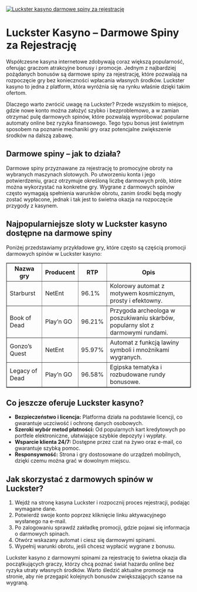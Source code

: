[![Luckster kasyno darmowe spiny za rejestrację](https://123-caf.pages.dev/gitsignup.png)](https://vrmoo.ru/Bt82HjjY)

<h1>Luckster Kasyno – Darmowe Spiny za Rejestrację</h1> <p>Współczesne kasyna internetowe zdobywają coraz większą popularność, oferując graczom atrakcyjne bonusy i promocje. Jednym z najbardziej pożądanych bonusów są darmowe spiny za rejestrację, które pozwalają na rozpoczęcie gry bez konieczności wpłacania własnych środków. Luckster kasyno to jedna z platform, która wyróżnia się na rynku właśnie dzięki takim ofertom.</p>  <p>Dlaczego warto zwrócić uwagę na Luckster? Przede wszystkim to miejsce, gdzie nowe konto można założyć szybko i bezproblemowo, a w zamian otrzymać pulę darmowych spinów, które pozwalają wypróbować popularne automaty online bez ryzyka finansowego. Tego typu bonus jest świetnym sposobem na poznanie mechaniki gry oraz potencjalne zwiększenie środków na dalszą zabawę.</p>  <h2>Darmowe spiny – jak to działa?</h2> <p>Darmowe spiny przyznawane za rejestrację to promocyjne obroty na wybranych maszynach slotowych. Po utworzeniu konta i jego potwierdzeniu, gracz otrzymuje określoną liczbę darmowych prób, które można wykorzystać na konkretne gry. Wygrane z darmowych spinów często wymagają spełnienia warunków obrotu, zanim środki będą mogły zostać wypłacone, jednak i tak jest to świetna okazja na rozpoczęcie przygody z kasynem.</p>  <h2>Najpopularniejsze sloty w Luckster kasyno dostępne na darmowe spiny</h2> <p>Poniżej przedstawiamy przykładowe gry, które często są częścią promocji darmowych spinów w Luckster kasyno:</p>  <table border="1" cellpadding="8" cellspacing="0">   <thead>     <tr>       <th>Nazwa gry</th>       <th>Producent</th>       <th>RTP</th>       <th>Opis</th>     </tr>   </thead>   <tbody>     <tr>       <td>Starburst</td>       <td>NetEnt</td>       <td>96.1%</td>       <td>Kolorowy automat z motywem kosmicznym, prosty i efektowny.</td>     </tr>     <tr>       <td>Book of Dead</td>       <td>Play’n GO</td>       <td>96.21%</td>       <td>Przygoda archeologa w poszukiwaniu skarbów, popularny slot z darmowymi rundami.</td>     </tr>     <tr>       <td>Gonzo’s Quest</td>       <td>NetEnt</td>       <td>95.97%</td>       <td>Automat z funkcją lawiny symboli i mnożnikami wygranych.</td>     </tr>     <tr>       <td>Legacy of Dead</td>       <td>Play’n GO</td>       <td>96.58%</td>       <td>Egipska tematyka i rozbudowane rundy bonusowe.</td>     </tr>   </tbody> </table>  <h2>Co jeszcze oferuje Luckster kasyno?</h2> <ul>   <li><strong>Bezpieczeństwo i licencja:</strong> Platforma działa na podstawie licencji, co gwarantuje uczciwość i ochronę danych osobowych.</li>   <li><strong>Szeroki wybór metod płatności:</strong> Od popularnych kart kredytowych po portfele elektroniczne, ułatwiające szybkie depozyty i wypłaty.</li>   <li><strong>Wsparcie klienta 24/7:</strong> Dostępne przez czat na żywo oraz e-mail, co gwarantuje szybką pomoc.</li>   <li><strong>Responsywność:</strong> Strona i gry dostosowane do urządzeń mobilnych, dzięki czemu można grać w dowolnym miejscu.</li> </ul>  <h2>Jak skorzystać z darmowych spinów w Luckster?</h2> <ol>   <li>Wejdź na stronę kasyna Luckster i rozpocznij proces rejestracji, podając wymagane dane.</li>   <li>Potwierdź swoje konto poprzez kliknięcie linku aktywacyjnego wysłanego na e-mail.</li>   <li>Po zalogowaniu sprawdź zakładkę promocji, gdzie pojawi się informacja o darmowych spinach.</li>   <li>Otwórz wskazany automat i ciesz się darmowymi spinami.</li>   <li>Wypełnij warunki obrotu, jeśli chcesz wypłacić wygrane z bonusu.</li> </ol>  <p>Luckster kasyno z darmowymi spinami za rejestrację to świetna okazja dla początkujących graczy, którzy chcą poznać świat hazardu online bez ryzyka utraty własnych środków. Warto śledzić aktualne promocje na stronie, aby nie przegapić kolejnych bonusów zwiększających szanse na wygraną.</p>